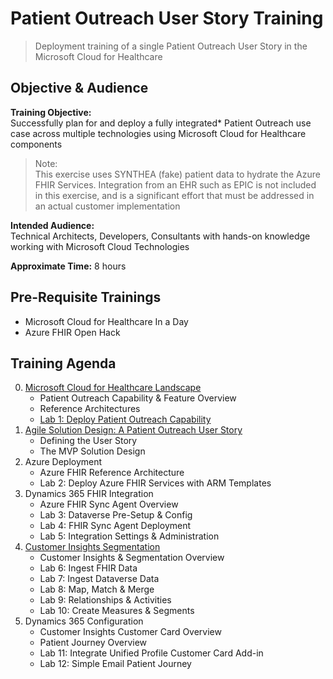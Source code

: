 # Patient Outreach User Story Training
> Deployment training of a single Patient Outreach User Story in the Microsoft Cloud for Healthcare

## Objective & Audience
**Training Objective:**<br>
Successfully plan for and deploy a fully integrated* Patient Outreach use case across multiple technologies using Microsoft Cloud for Healthcare components

>Note:<br>
This exercise uses SYNTHEA (fake) patient data to hydrate the Azure FHIR Services. Integration from an EHR such as EPIC is not included in this exercise, and is a significant effort that must be addressed in an actual customer implementation

**Intended Audience:**<br>
Technical Architects, Developers, Consultants with hands-on knowledge working with Microsoft Cloud Technologies

**Approximate Time:** 8 hours
## Pre-Requisite Trainings
* Microsoft Cloud for Healthcare In a Day
* Azure FHIR Open Hack

## Training Agenda

0. [Microsoft Cloud for Healthcare Landscape](./0_MC4H_Landscape/)
    * Patient Outreach Capability & Feature Overview
    * Reference Architectures
    * [Lab 1: Deploy Patient Outreach Capability](./0_MC4H_Landscape/Lab1)
1.  [Agile Solution Design: A Patient Outreach User Story](./1_Solution_Design)
    * Defining the User Story
    * The MVP Solution Design
2. Azure Deployment
    * Azure FHIR Reference Architecture
    * Lab 2: Deploy Azure FHIR Services with ARM Templates
3. Dynamics 365 FHIR Integration
    * Azure FHIR Sync Agent Overview
    * Lab 3: Dataverse Pre-Setup & Config
    * Lab 4: FHIR Sync Agent Deployment
    * Lab 5: Integration Settings & Administration
4. [Customer Insights Segmentation](./4_Customer_Insights_Config)
    * Customer Insights & Segmentation Overview
    * Lab 6: Ingest FHIR Data
    * Lab 7: Ingest Dataverse Data
    * Lab 8: Map, Match & Merge
    * Lab 9: Relationships & Activities
    * Lab 10: Create Measures & Segments
4. Dynamics 365 Configuration
    * Customer Insights Customer Card Overview
    * Patient Journey Overview
    * Lab 11: Integrate Unified Profile Customer Card Add-in
    * Lab 12: Simple Email Patient Journey